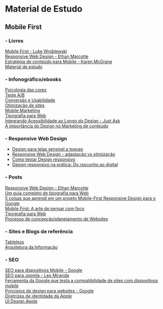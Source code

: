 # Material de Estudo

## Mobile First
### - Livros <br />
[Mobile First - Luke Wroblewski]() <br />
[Responsive Web Design - Ethan Marcotte]() <br />
[Estratégia de conteúdo para Mobile - Karen McGrane]() <br />
[Material de estudo](https://github.com/lidymonteirowm/material-de-estudo/edit/master/README.md) <br />

### - Infonográfico/ebooks
[Psicologia das cores](http://landing.viverdeblog.com/infografico-psicologia-das-cores/) <br />
[Teste A/B](http://landing.viverdeblog.com/baixar-ebook-teste-ab/) <br />
[Conversão e Usabilidade](http://landing.viverdeblog.com/baixar-infografico-conversao-usabilidade/) <br />
[Otimização de sites](http://landing.viverdeblog.com/baixar-infografico-otimizacao-de-sites/) <br />
[Mobile Marketing](http://landing.viverdeblog.com/baixar-infografico-mobile-marketing/) <br />
[Tipografia para Web](https://www.origamid.com/books/tipografia-para-web/?pg=download358) <br />
[Integrando Acessibilidade ao Longo do Design - Just Ask](http://www.uiaccess.com/accessucd/contents.html) <br />
[A importância do Design no Marketing de conteúdo](http://pages.contentools.com.br/design-marketing-conteudo?utm_campaign=descoberta_6&utm_medium=email&utm_source=RD+Station)

### - Responsive Web Design
- [Design para telas sensível a toques](http://tableless.com.br/design-para-telas-sensiveis-ao-toque/) <br />
- [Responsive Web Design - adaptação vs otimização](http://tableless.com.br/responsive-web-design-adaptacao-vs-otimizacao/) <br />
- [Como testar Design responsivo](http://tableless.com.br/como-testar-design-responsivo/) <br />
- [Design responsivo na prática: Do rascunho ao digital](http://tableless.com.br/design-responsivo-na-pratica-do-rascunho-ao-digita/) <br />

### - Posts
[Responsive Web Design - Ethan Marcotte](http://alistapart.com/article/responsive-web-design) <br />
[Um guia completo de tipografia para Web](http://tableless.com.br/um-guia-completo-de-tipografia-para-a-web/) <br />
[5 coisas que aprendi em um projeto Mobile-First Responsive Design para o Google](http://arquiteturadeinformacao.com/user-experience/5-coisas-que-aprendi-em-um-projeto-mobile-first-responsive-design-para-o-google/) <br />
[Mobile First: A arte de pensar com foco](http://tableless.com.br/mobile-first-a-arte-de-pensar-com-foco/) <br />
[Tipografia para Web](http://alistapart.com/article/on-web-typography) <br />
[Processo de concepção/planejamento de Websites](http://www.toptal.com/ux/make-design-decisions-in-your-browser-my-process-for-designing-websites)

### - Sites e Blogs de referência
[Tableless](http://tableless.com.br/) <br />
[Arquitetura da Informação](http://arquiteturadeinformacao.com/) <br />

### - SEO
[SEO para dispositivos Mobile - Google](https://developers.google.com/webmasters/mobile-sites/mobile-seo/) <br />
[SEO para Joomla - Leo Miranda](http://www.jcursos.com.br/tutoriais/seo-para-joomla) <br />
[Ferramenta da Google que testa a compatibilidade de sites com dispositivos mobile](https://www.google.com/webmasters/tools/mobile-friendly/) <br />
[Principios de design para websites - Google](https://developers.google.com/web/fundamentals/principles/) <br />
[Diretrizes de identidade da Apple](http://www.logoair.com/wp-content/uploads/2011/01/logo_guidelines.pdf) <br />
[UI Design Apple](https://developer.apple.com/design/tips/#readability)
